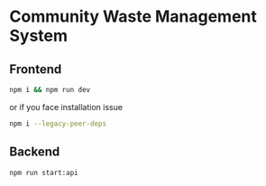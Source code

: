 # Community Waste Management System

## Frontend 
```bash
npm i && npm run dev
```

or if you face installation issue
```bash
npm i --legacy-peer-deps
```

## Backend
```bash
npm run start:api
```
